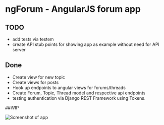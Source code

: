 # ngForum - AngularJS forum app

## TODO
- add tests via testem
- create API stub points for showing app as example without need for API server

## Done
- Create view for new topic
- Create views for posts
- Hook up endpoints to angular views for forums/threads
- Create Forum, Topic, Thread model and respective api endpoints
- testing authentication via Django REST Framework using Tokens.

##WIP

![Screenshot of app](http://f.cl.ly/items/1T2c2N3Q3y431w331V0a/Screen%20Shot%202013-10-02%20at%2021.49.54.png)

